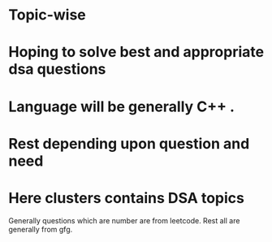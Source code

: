 # Topic-wise
# Hoping to solve best and appropriate dsa questions 
# Language will be generally C++ . 
# Rest depending upon question and need
# Here clusters contains DSA topics 
Generally questions which are number are from leetcode. 
Rest all are generally from gfg. 
